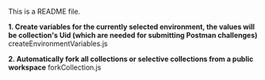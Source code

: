 This is a README file.

**1. Create variables for the currently selected environment, the values will be collection's Uid (which are needed for submitting Postman challenges)**
createEnvironmentVariables.js

**2. Automatically fork all collections or selective collections from a public workspace**
forkCollection.js
